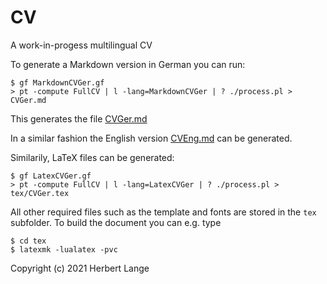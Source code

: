 # CV
A work-in-progess multilingual CV

To generate a Markdown version in German you can run:

```
$ gf MarkdownCVGer.gf
> pt -compute FullCV | l -lang=MarkdownCVGer | ? ./process.pl > CVGer.md
```

This generates the file [CVGer.md](CVGer.md)

In a similar fashion the English version [CVEng.md](CVEng.md) can be generated.

Similarily, LaTeX files can be generated:
```
$ gf LatexCVGer.gf
> pt -compute FullCV | l -lang=LatexCVGer | ? ./process.pl > tex/CVGer.tex
```

All other required files such as the template and fonts are stored in the `tex` subfolder.
To build the document you can e.g. type

```
$ cd tex
$ latexmk -lualatex -pvc
```

Copyright (c) 2021 Herbert Lange
